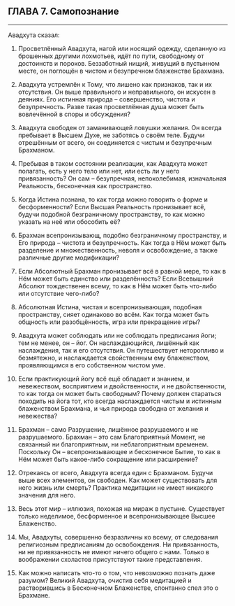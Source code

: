 ## ГЛАВА 7. Самопознание 


---
Авадхута сказал:

1. Просветлённый Авадхута, нагой или носящий одежду, сделанную из брошенных другими лохмотьев, идёт по пути, свободному от достоинств и пороков. Беззаботный нищий, живущий в пустынном месте, он поглощён в чистом и безупречном блаженстве Брахмана.

2. Авадхута устремлён к Тому, что лишено как признаков, так и их отсутствия. Он выше правильного и неправильного, он искусен в деяниях. Его истинная природа – совершенство, чистота и безупречность. Разве такая просветлённая душа может быть вовлечённой в споры и обсуждения?

3. Авадхута свободен от заманивающей ловушки желания. Он всегда пребывает в Высшем Духе, не заботясь о своём теле. Будучи отрешённым от всего, он соединяется с чистым и безупречным Брахманом.

4. Пребывая в таком состоянии реализации, как Авадхута может полагать, есть у него тело или нет, или есть ли у него привязанность? Он сам – безупречная, непоколебимая, изначальная Реальность, бесконечная как пространство.

5. Когда Истина познана, то как тогда можно говорить о форме и бесформенности? Если Высшая Реальность пронизывает всё, будучи подобной безграничному пространству, то как можно указать на неё или обособить её?

6. Брахман всепронизывающ, подобно безграничному пространству, и Его природа – чистота и безупречность. Как тогда в Нём может быть разделение и множественность, неволя и освобождение, а также различные другие модификации?

7. Если Абсолютный Брахман пронизывает всё в равной мере, то как в Нём может быть единство или разделённость? Если Всевышний Абсолют тождественен всему, то как в Нём может быть что-либо или отсутствие чего-либо?

8. Абсолютная Истина, чистая и всепронизывающая, подобная пространству, сияет одинаково во всём. Как тогда может быть общность или разобщённость, игра или прекращение игры?

9. Авадхута может соблюдать или не соблюдать предписания йоги; тем не менее, он – йог. Он наслаждающийся, лишённый как наслаждения, так и его отсутствия. Он путешествует неторопливо и безмятежно, и наслаждается свойственным ему блаженством, проявляющимся в его собственном чистом уме.

10. Если практикующий йогу всё ещё обладает и знанием, и невежеством, восприятием и двойственности, и не двойственности, то как тогда он может быть свободным? Почему должен стараться походить на йога тот, кто всегда наслаждается чистым и истинным блаженством Брахмана, и чья природа свободна от желания и невежества?

11. Брахман – само Разрушение, лишённое разрушаемого и не разрушаемого. Брахман – это сам Благоприятный Момент, не связанный ни благоприятным, ни неблагоприятным временем. Поскольку Он – всепронизывающее и бесконечное Бытие, то как в Нём может быть какое-либо сокращение или расширение?

12. Отрекаясь от всего, Авадхута всегда един с Брахманом. Будучи выше всех элементов, он свободен. Как может существовать для него жизнь или смерть? Практика медитации не имеет никакого значения для него.

13. Весь этот мир – иллюзия, похожая на мираж в пустыне. Существует только неделимое, бесформенное и всепронизывающее Высшее Блаженство.

14. Мы, Авадхуты, совершенно безразличны ко всему, от следования религиозным предписаниям до освобождения. Ни привязанность, ни не привязанность не имеют ничего общего с нами. Только в воображении схоластов присутствуют такие представления.

15. Как можно написать что-то о том, что невозможно познать даже разумом? Великий Авадхута, очистив себя медитацией и растворившись в Бесконечном Блаженстве, спонтанно спел это о Брахмане.
